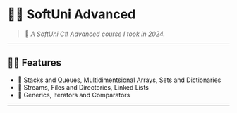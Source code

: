 # 💖🌸 SoftUni Advanced

> 🌷 *A SoftUni C# Advanced course I took in 2024.*

---

## 🌺✨ Features

- 💎 Stacks and Queues, Multidimentsional Arrays, Sets and Dictionaries  
- 🎀 Streams, Files and Directories, Linked Lists 
- 🌸 Generics, Iterators and Comparators  

---
